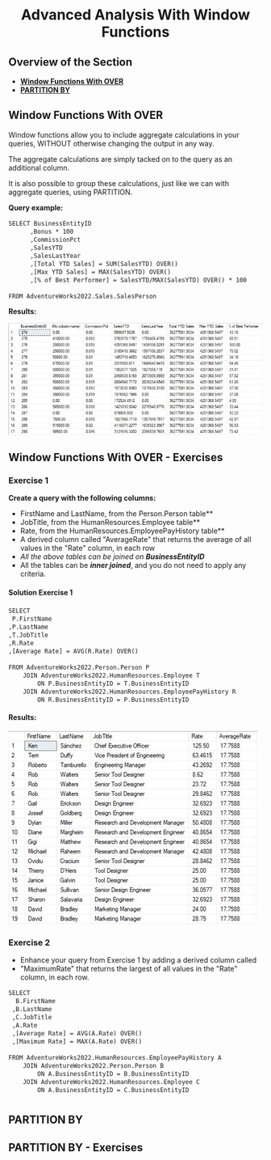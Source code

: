 <h1 align="center">Advanced Analysis With Window Functions</h1>

## Overview of the Section
* **[Window Functions With OVER](#Window-Functions-With-OVER)**
* **[PARTITION BY](#PARTITION-BY)**

## Window Functions With OVER
Window functions allow you to include aggregate calculations in your queries, WITHOUT otherwise changing the output in any way.

The aggregate calculations are simply tacked on to the query as an additional column.

It is also possible to group these calculations, just like we can with aggregate queries, using PARTITION.

**Query example:**
```
SELECT BusinessEntityID
      ,Bonus * 100
      ,CommissionPct
      ,SalesYTD
      ,SalesLastYear
      ,[Total YTD Sales] = SUM(SalesYTD) OVER()
      ,[Max YTD Sales] = MAX(SalesYTD) OVER()
      ,[% of Best Performer] = SalesYTD/MAX(SalesYTD) OVER() * 100

FROM AdventureWorks2022.Sales.SalesPerson
```
**Results:**

![Section_01](https://github.com/tsokac2/-_-_Advanced_SQL_CheatSheet/blob/main/img/Section_01_01.JPG)

## Window Functions With OVER - Exercises

### Exercise 1

**Create a query with the following columns:**

* FirstName and LastName, from the Person.Person table**
* JobTitle, from the HumanResources.Employee table**
* Rate, from the HumanResources.EmployeePayHistory table**
* A derived column called "AverageRate" that returns the average of all values in the "Rate" column, in each row
* *All the above tables can be joined on **BusinessEntityID***
* All the tables can be ***inner joined***, and you do not need to apply any criteria.

#### Solution Exercise 1
```
SELECT 
 P.FirstName
,P.LastName
,T.JobTitle
,R.Rate
,[Average Rate] = AVG(R.Rate) OVER()

FROM AdventureWorks2022.Person.Person P
	JOIN AdventureWorks2022.HumanResources.Employee T
	    ON P.BusinessEntityID = T.BusinessEntityID
	JOIN AdventureWorks2022.HumanResources.EmployeePayHistory R
	    ON R.BusinessEntityID = P.BusinessEntityID
```
#### Results:

![Section_01](https://github.com/tsokac2/-_-_Advanced_SQL_CheatSheet/blob/main/img/Section_01_02.JPG)

### Exercise 2
* Enhance your query from Exercise 1 by adding a derived column called
* "MaximumRate" that returns the largest of all values in the "Rate" column, in each row.

```
SELECT 
  B.FirstName
 ,B.LastName
 ,C.JobTitle
 ,A.Rate
 ,[Average Rate] = AVG(A.Rate) OVER()
 ,[Maximum Rate] = MAX(A.Rate) OVER()

FROM AdventureWorks2022.HumanResources.EmployeePayHistory A
	JOIN AdventureWorks2022.Person.Person B
		ON A.BusinessEntityID = B.BusinessEntityID
	JOIN AdventureWorks2022.HumanResources.Employee C
		ON A.BusinessEntityID = C.BusinessEntityID
```

#

## PARTITION BY

## PARTITION BY - Exercises
#